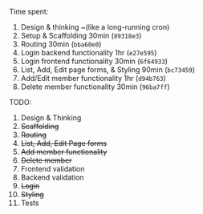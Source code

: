 Time spent:
1. Design & thinking ~(like a long-running cron)
2. Setup & Scaffolding 30min (`89318e3`)
3. Routing 30min (`bba60e0`)
4. Login backend functionality 1hr (`e27e595`)
5. Login frontend functionality 30min (`6f64933`)
6. List, Add, Edit page forms, & Styling 90min (`bc73459`)
7. Add/Edit member functionality 1hr (`d94b763`)
8. Delete member functionality 30min (`96ba7ff`)

TODO:
1. Design & Thinking
2. ~~Scaffolding~~
3. ~~Routing~~
4. ~~List, Add, Edit Page forms~~
5. ~~Add member functionality~~
6. ~~Delete member~~
7. Frontend validation
8. Backend validation
9. ~~Login~~
10. ~~Styling~~
11. Tests